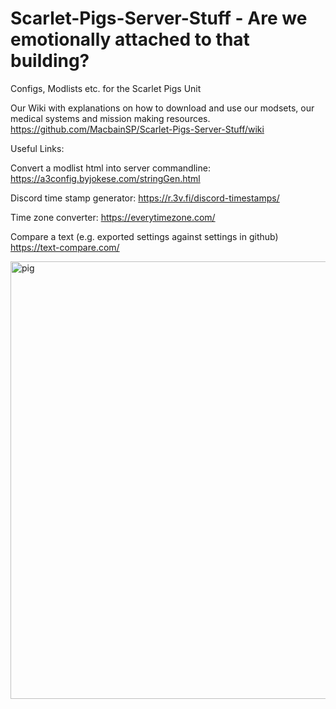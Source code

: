 # Scarlet-Pigs-Server-Stuff - Are we emotionally attached to that building?
Configs, Modlists etc. for the Scarlet Pigs Unit

Our Wiki with explanations on how to download and use our modsets, our medical systems and mission making resources.
https://github.com/MacbainSP/Scarlet-Pigs-Server-Stuff/wiki

Useful Links:

Convert a modlist html into server commandline:
https://a3config.byjokese.com/stringGen.html

Discord time stamp generator:
https://r.3v.fi/discord-timestamps/

Time zone converter:
https://everytimezone.com/

Compare a text (e.g. exported settings against settings in github)
https://text-compare.com/

<img width="700" alt="pig" src="https://user-images.githubusercontent.com/96945503/191259807-f48785b6-9878-4e61-b752-32c79ebe2de8.png">
